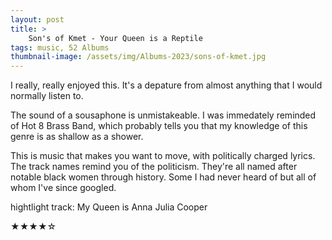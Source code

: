 ```yaml
---
layout: post 
title: >
    Son's of Kmet - Your Queen is a Reptile
tags: music, 52 Albums
thumbnail-image: /assets/img/Albums-2023/sons-of-kmet.jpg
---
```


I really, really enjoyed this. It's a depature from almost anything that I would normally listen to. 

The sound of a sousaphone is unmistakeable. I was immedately reminded of Hot 8 Brass Band, which probably tells you that my knowledge of this genre is as shallow as a shower.

This is music that makes you want to move, with politically charged lyrics. 
The track names remind you of the politicism. They're all named after notable black women through history. Some I had never heard of but all of whom I've since googled.

hightlight track: My Queen is Anna Julia Cooper

★★★★☆